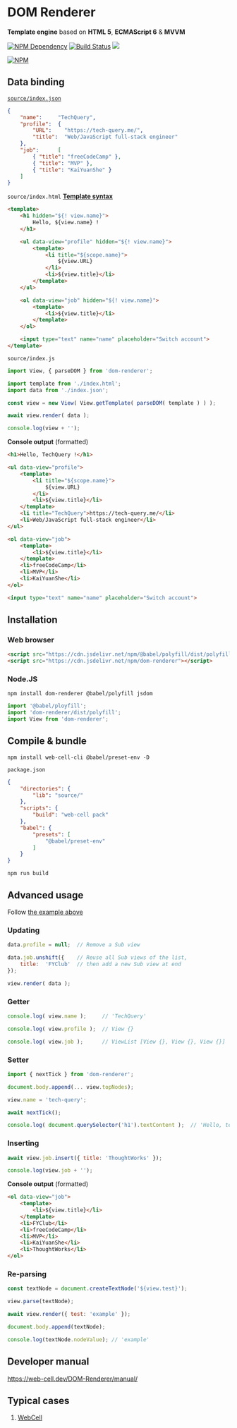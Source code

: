 # DOM Renderer

**Template engine** based on **HTML 5**, **ECMAScript 6** & **MVVM**

[![NPM Dependency](https://david-dm.org/EasyWebApp/DOM-Renderer.svg)](https://david-dm.org/EasyWebApp/DOM-Renderer)
[![Build Status](https://travis-ci.com/EasyWebApp/DOM-Renderer.svg?branch=master)](https://travis-ci.com/EasyWebApp/DOM-Renderer)
[![](https://data.jsdelivr.com/v1/package/npm/dom-renderer/badge?style=rounded)](https://www.jsdelivr.com/package/npm/dom-renderer)

[![NPM](https://nodei.co/npm/dom-renderer.png?downloads=true&downloadRank=true&stars=true)](https://nodei.co/npm/dom-renderer/)

## Data binding

[`source/index.json`](https://github.com/EasyWebApp/DOM-Renderer/blob/master/test/source/index.json)

```JSON
{
    "name":     "TechQuery",
    "profile":  {
        "URL":    "https://tech-query.me/",
        "title":  "Web/JavaScript full-stack engineer"
    },
    "job":      [
        { "title": "freeCodeCamp" },
        { "title": "MVP" },
        { "title": "KaiYuanShe" }
    ]
}
```

`source/index.html` [**Template syntax**](https://web-cell.dev/DOM-Renderer/manual/Template.html)

```HTML
<template>
    <h1 hidden="${! view.name}">
        Hello, ${view.name} !
    </h1>

    <ul data-view="profile" hidden="${! view.name}">
        <template>
            <li title="${scope.name}">
                ${view.URL}
            </li>
            <li>${view.title}</li>
        </template>
    </ul>

    <ol data-view="job" hidden="${! view.name}">
        <template>
            <li>${view.title}</li>
        </template>
    </ol>

    <input type="text" name="name" placeholder="Switch account">
</template>
```

`source/index.js`

```JavaScript
import View, { parseDOM } from 'dom-renderer';

import template from './index.html';
import data from './index.json';

const view = new View( View.getTemplate( parseDOM( template ) ) );

await view.render( data );

console.log(view + '');
```

**Console output** (formatted)

```HTML
<h1>Hello, TechQuery !</h1>

<ul data-view="profile">
    <template>
        <li title="${scope.name}">
            ${view.URL}
        </li>
        <li>${view.title}</li>
    </template>
    <li title="TechQuery">https://tech-query.me/</li>
    <li>Web/JavaScript full-stack engineer</li>
</ul>

<ol data-view="job">
    <template>
        <li>${view.title}</li>
    </template>
    <li>freeCodeCamp</li>
    <li>MVP</li>
    <li>KaiYuanShe</li>
</ol>

<input type="text" name="name" placeholder="Switch account">
```

## Installation

### Web browser

```HTML
<script src="https://cdn.jsdelivr.net/npm/@babel/polyfill/dist/polyfill.min.js"></script>
<script src="https://cdn.jsdelivr.net/npm/dom-renderer"></script>
```

### Node.JS

```Shell
npm install dom-renderer @babel/polyfill jsdom
```

```JavaScript
import '@babel/ployfill';
import 'dom-renderer/dist/polyfill';
import View from 'dom-renderer';
```

## Compile & bundle

```Shell
npm install web-cell-cli @babel/preset-env -D
```

`package.json`

```JSON
{
    "directories": {
        "lib": "source/"
    },
    "scripts": {
        "build": "web-cell pack"
    },
    "babel": {
        "presets": [
            "@babel/preset-env"
        ]
    }
}
```

```Shell
npm run build
```

## Advanced usage

Follow [the example above](#data-binding)

### Updating

```JavaScript
data.profile = null;  // Remove a Sub view

data.job.unshift({    // Reuse all Sub views of the list,
    title:  'FYClub'  // then add a new Sub view at end
});

view.render( data );
```

### Getter

```JavaScript
console.log( view.name );     // 'TechQuery'

console.log( view.profile );  // View {}

console.log( view.job );      // ViewList [View {}, View {}, View {}]
```

### Setter

```JavaScript
import { nextTick } from 'dom-renderer';

document.body.append(... view.topNodes);

view.name = 'tech-query';

await nextTick();

console.log( document.querySelector('h1').textContent );  // 'Hello, tech-query !'
```

### Inserting

```javascript
await view.job.insert({ title: 'ThoughtWorks' });

console.log(view.job + '');
```

**Console output** (formatted)

```html
<ol data-view="job">
    <template>
        <li>${view.title}</li>
    </template>
    <li>FYClub</li>
    <li>freeCodeCamp</li>
    <li>MVP</li>
    <li>KaiYuanShe</li>
    <li>ThoughtWorks</li>
</ol>
```

### Re-parsing

```javascript
const textNode = document.createTextNode('${view.test}');

view.parse(textNode);

await view.render({ test: 'example' });

document.body.append(textNode);

console.log(textNode.nodeValue); // 'example'
```

## Developer manual

https://web-cell.dev/DOM-Renderer/manual/

## Typical cases

1.  [WebCell](https://web-cell.dev/)
